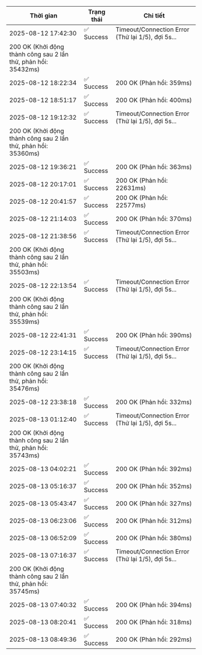 | Thời gian | Trạng thái | Chi tiết |
|---|---|---|
| 2025-08-12 17:42:30 | ✅ Success | Timeout/Connection Error (Thử lại 1/5), đợi 5s...
200 OK (Khởi động thành công sau 2 lần thử, phản hồi: 35432ms) |
| 2025-08-12 18:22:34 | ✅ Success | 200 OK (Phản hồi: 359ms) |
| 2025-08-12 18:51:17 | ✅ Success | 200 OK (Phản hồi: 400ms) |
| 2025-08-12 19:12:32 | ✅ Success | Timeout/Connection Error (Thử lại 1/5), đợi 5s...
200 OK (Khởi động thành công sau 2 lần thử, phản hồi: 35360ms) |
| 2025-08-12 19:36:21 | ✅ Success | 200 OK (Phản hồi: 363ms) |
| 2025-08-12 20:17:01 | ✅ Success | 200 OK (Phản hồi: 22631ms) |
| 2025-08-12 20:41:57 | ✅ Success | 200 OK (Phản hồi: 22577ms) |
| 2025-08-12 21:14:03 | ✅ Success | 200 OK (Phản hồi: 370ms) |
| 2025-08-12 21:38:56 | ✅ Success | Timeout/Connection Error (Thử lại 1/5), đợi 5s...
200 OK (Khởi động thành công sau 2 lần thử, phản hồi: 35503ms) |
| 2025-08-12 22:13:54 | ✅ Success | Timeout/Connection Error (Thử lại 1/5), đợi 5s...
200 OK (Khởi động thành công sau 2 lần thử, phản hồi: 35539ms) |
| 2025-08-12 22:41:31 | ✅ Success | 200 OK (Phản hồi: 390ms) |
| 2025-08-12 23:14:15 | ✅ Success | Timeout/Connection Error (Thử lại 1/5), đợi 5s...
200 OK (Khởi động thành công sau 2 lần thử, phản hồi: 35476ms) |
| 2025-08-12 23:38:18 | ✅ Success | 200 OK (Phản hồi: 332ms) |
| 2025-08-13 01:12:40 | ✅ Success | Timeout/Connection Error (Thử lại 1/5), đợi 5s...
200 OK (Khởi động thành công sau 2 lần thử, phản hồi: 35743ms) |
| 2025-08-13 04:02:21 | ✅ Success | 200 OK (Phản hồi: 392ms) |
| 2025-08-13 05:16:37 | ✅ Success | 200 OK (Phản hồi: 352ms) |
| 2025-08-13 05:43:47 | ✅ Success | 200 OK (Phản hồi: 327ms) |
| 2025-08-13 06:23:06 | ✅ Success | 200 OK (Phản hồi: 312ms) |
| 2025-08-13 06:52:09 | ✅ Success | 200 OK (Phản hồi: 380ms) |
| 2025-08-13 07:16:37 | ✅ Success | Timeout/Connection Error (Thử lại 1/5), đợi 5s...
200 OK (Khởi động thành công sau 2 lần thử, phản hồi: 35745ms) |
| 2025-08-13 07:40:32 | ✅ Success | 200 OK (Phản hồi: 394ms) |
| 2025-08-13 08:20:41 | ✅ Success | 200 OK (Phản hồi: 318ms) |
| 2025-08-13 08:49:36 | ✅ Success | 200 OK (Phản hồi: 292ms) |
